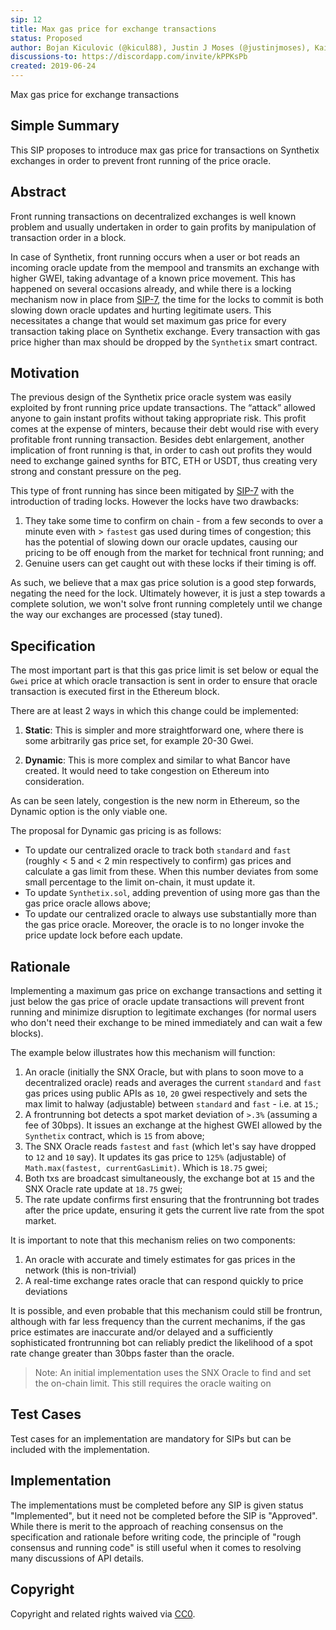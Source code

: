 ```yaml
---
sip: 12
title: Max gas price for exchange transactions
status: Proposed
author: Bojan Kiculovic (@kicul88), Justin J Moses (@justinjmoses), Kain Warwick (@kaiynne)
discussions-to: https://discordapp.com/invite/kPPKsPb
created: 2019-06-24
---
```


Max gas price for exchange transactions

## Simple Summary

This SIP proposes to introduce max gas price for transactions on Synthetix exchanges in order to prevent front running of the price oracle.

## Abstract

Front running transactions on decentralized exchanges is well known problem and usually undertaken in order to gain profits by manipulation of transaction order in a block.

In case of Synthetix, front running occurs when a user or bot reads an incoming oracle update from the mempool and transmits an exchange with higher GWEI, taking advantage of a known price movement. This has happened on several occasions already, and while there is a locking mechanism now in place from [SIP-7](./sip-7.md), the time for the locks to commit is both slowing down oracle updates and hurting legitimate users. This necessitates a change that would set maximum gas price for every transaction taking place on Synthetix exchange. Every transaction with gas price higher than max should be dropped by the `Synthetix` smart contract.

## Motivation

The previous design of the Synthetix price oracle system was easily exploited by front running price update transactions. The “attack” allowed anyone to gain instant profits without taking appropriate risk. This profit comes at the expense of minters, because their debt would rise with every profitable front running transaction. Besides debt enlargement, another implication of front running is that, in order to cash out profits they would need to exchange gained synths for BTC, ETH or USDT, thus creating very strong and constant pressure on the peg.

This type of front running has since been mitigated by [SIP-7](./sip-7.md) with the introduction of trading locks. However the locks have two drawbacks:

1. They take some time to confirm on chain - from a few seconds to over a minute even with > `fastest` gas used during times of congestion; this has the potential of slowing down our oracle updates, causing our pricing to be off enough from the market for technical front running; and
2. Genuine users can get caught out with these locks if their timing is off.

As such, we believe that a max gas price solution is a good step forwards, negating the need for the lock. Ultimately however, it is just a step towards a complete solution, we won't solve front running completely until we change the way our exchanges are processed (stay tuned).

## Specification

The most important part is that this gas price limit is set below or equal the `Gwei` price at which oracle transaction is sent in order to ensure that oracle transaction is executed first in the Ethereum block.

There are at least 2 ways in which this change could be implemented:

1. **Static**: This is simpler and more straightforward one, where there is some arbitrarily gas price set, for example 20-30 Gwei.

2. **Dynamic**: This is more complex and similar to what Bancor have created. It would need to take congestion on Ethereum into consideration.

As can be seen lately, congestion is the new norm in Ethereum, so the Dynamic option is the only viable one.

The proposal for Dynamic gas pricing is as follows:

- To update our centralized oracle to track both `standard` and `fast` (roughly < 5 and < 2 min respectively to confirm) gas prices and calculate a gas limit from these. When this number deviates from some small percentage to the limit on-chain, it must update it.
- To update `Synthetix.sol`, adding prevention of using more gas than the gas price oracle allows above;
- To update our centralized oracle to always use substantially more than the gas price oracle. Moreover, the oracle is to no longer invoke the price update lock before each update.

## Rationale

Implementing a maximum gas price on exchange transactions and setting it just below the gas price of oracle update transactions will prevent front running and minimize disruption to legitimate exchanges (for normal users who don't need their exchange to be mined immediately and can wait a few blocks).

The example below illustrates how this mechanism will function:

1. An oracle (initially the SNX Oracle, but with plans to soon move to a decentralized oracle) reads and averages the current `standard` and `fast` gas prices using public APIs as `10`, `20` gwei respectively and sets the max limit to halway (adjustable) between `standard` and `fast` - i.e. at `15`.;
2. A frontrunning bot detects a spot market deviation of `>.3%` (assuming a fee of 30bps). It issues an exchange at the highest GWEI allowed by the `Synthetix` contract, which is `15` from above;
3. The SNX Oracle reads `fastest` and `fast` (which let's say have dropped to `12` and `10` say). It updates its gas price to `125%` (adjustable) of `Math.max(fastest, currentGasLimit)`. Which is `18.75` gwei;
4. Both txs are broadcast simultaneously, the exchange bot at `15` and the SNX Oracle rate update at `18.75` gwei;
5. The rate update confirms first ensuring that the frontrunning bot trades after the price update, ensuring it gets the current live rate from the spot market.

It is important to note that this mechanism relies on two components:

1. An oracle with accurate and timely estimates for gas prices in the network (this is non-trivial)
2. A real-time exchange rates oracle that can respond quickly to price deviations

It is possible, and even probable that this mechanism could still be frontrun, although with far less frequency than the current mechanims, if the gas price estimates are inaccurate and/or delayed and a sufficiently sophisticated frontrunning bot can reliably predict the likelihood of a spot rate change greater than 30bps faster than the oracle.

> Note: An initial implementation uses the SNX Oracle to find and set the on-chain limit. This still requires the oracle waiting on

## Test Cases

Test cases for an implementation are mandatory for SIPs but can be included with the implementation.

## Implementation

The implementations must be completed before any SIP is given status "Implemented", but it need not be completed before the SIP is "Approved". While there is merit to the approach of reaching consensus on the specification and rationale before writing code, the principle of "rough consensus and running code" is still useful when it comes to resolving many discussions of API details.

## Copyright

Copyright and related rights waived via [CC0](https://creativecommons.org/publicdomain/zero/1.0/).
